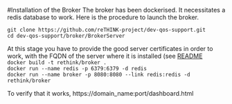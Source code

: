  
#Installation of the Broker
The broker has been dockerised. It necessitates a redis database to work. Here is the procedure to launch the broker.

`git clone https://github.com/reTHINK-project/dev-qos-support.git`  
`cd dev-qos-support/broker/BrokerServer`  

At this stage you have to provide the good server certificates in order to work, with the FQDN of the server where it is installed (see [README](BrokerServer/sslkeys/README.md)  
`docker build -t rethink/broker .  `  
`docker run --name redis -p 6379:6379 -d redis  `  
`docker run --name broker -p 8080:8080 --link redis:redis -d rethink/broker`  

To verify that it works, https://domain_name:port/dashboard.html  
